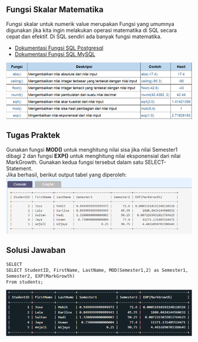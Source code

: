 ## Fungsi Skalar Matematika

Fungsi skalar untuk numerik value merupakan Fungsi yang umumnya digunakan jika kita ingin melakukan operasi matematika di SQL secara cepat dan efektif. Di SQL sendiri ada banyak fungsi matematika.<br>

- [Dokumentasi Fungsi SQL Postgresql](https://www.postgresql.org/docs/9.5/functions-math.html)
- [Dokumentasi Fungsi SQL MySQL](https://dev.mysql.com/doc/refman/8.0/en/mathematical-functions.html)<br>

![fungsi](fungsi_skalar.png)

## Tugas Praktek

Gunakan fungsi **MOD()** untuk menghitung nilai sisa jika nilai Semester1 dibagi 2 dan fungsi **EXP()** untuk menghitung nilai eksponensial dari nilai MarkGrowth. Gunakan kedua fungsi tersebut dalam satu SELECT-Statement.<br>
Jika berhasil, berikut output tabel yang diperoleh:
![tabel-soal](output_tabelsoal.png)

## Solusi Jawaban

```
SELECT
SELECT StudentID, FirstName, LastName, MOD(Semester1,2) as Semester1, Semester2, EXP(MarkGrowth)
From students;
```

![tabel-jawaban](output_tabeljawaban.png)
